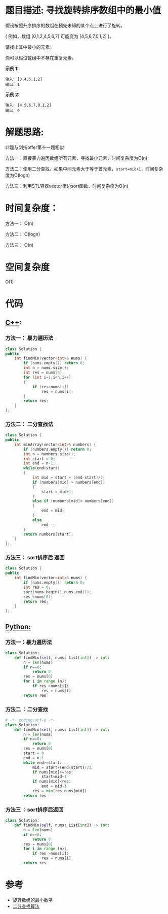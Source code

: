 # 题目描述:  寻找旋转排序数组中的最小值

假设按照升序排序的数组在预先未知的某个点上进行了旋转。

( 例如，数组 [0,1,2,4,5,6,7] 可能变为 [4,5,6,7,0,1,2] )。

请找出其中最小的元素。

你可以假设数组中不存在重复元素。

**示例 1:**
```
输入: [3,4,5,1,2]
输出: 1
```

**示例 2:**
```
输入: [4,5,6,7,0,1,2]
输出: 0
```

  
# 解题思路:
此题与剑指offer第十一题相似

方法一：直接暴力遍历数组所有元素，寻找最小元素，时间复杂度为O(n)

方法二：使用二分查找，如果中间元素大于等于首元素，``start=mid+1``，时间复杂度为O(logn)

方法三：利用STL容器vector里边sort函数，时间复杂度为O(n)
 
# 时间复杂度：
  方法一： O(n)
  
  方法二： O(logn)
  
  方法三： O(n) 
# 空间复杂度
  O(1)
  
# 代码

## [C++](./Find-Minimum-In-Rotated-Sorted-Array.cpp):

###  方法一： 暴力遍历法
```c++
class Solution {
public:
    int findMin(vector<int>& nums) {
        if (nums.empty()) return 0;
        int n = nums.size();     
        int res = nums[0];
        for (int i=1;i<n;i++)
        {
            if (res>nums[i])
                res = nums[i];
        }
        return res;
    }
};
```

###  方法二： 二分查找法
```c++
class Solution {
public:
    int minArray(vector<int>& numbers) {
        if (numbers.empty()) return 0;
        int n = numbers.size();
        int start = 0;
        int end = n-1;
        while(end>start)
        {
            int mid = start + (end-start)/2;
            if (numbers[mid] > numbers[end])
            {
                start = mid+1;
            }
            else if (numbers[mid]< numbers[end])
            {
                end = mid;
            }
            else
                end--;
        }
        return numbers[start];
    }
};
```
###  方法三： sort排序后 返回
```c++
class Solution {
public:
    int findMin(vector<int>& nums) {
        if (nums.empty()) return 0;
        int res = 0;
        sort(nums.begin(),nums.end());
        res =nums[0];
        return res;
    }
};
```

## [Python:](https://github.com/bryceustc/LeetCode_Note/blob/master/python/Find-Minimum-In-Rotated-Sorted-Array/Find-Minimum-In-Rotated-Sorted-Array.py)
###  方法一：暴力遍历法
```python
class Solution:
    def findMin(self, nums: List[int]) -> int:
        n = len(nums)
        if n==0:
            return 0
        res = nums[0]
        for i in range (n):
            if res >nums[i]:
                res = nums[i]
        return res
```
### 方法二 ：二分查找
```python
# -*- coding:utf-8 -*-
class Solution:
    def findMin(self, nums: List[int]) -> int:
        n = len(nums)
        if n==0:
            return 0
        res = nums[0]
        start = 0
        end = n-1
        while end>=start:
            mid = start+(end-start)//2
            if nums[mid]>=res:
                start=mid+1
            if nums[mid]<res:
                end = mid-1
            res = min(res,nums[mid])
        return res
```

### 方法三 ：sort排序后返回
```python
class Solution:
    def findMin(self, nums: List[int]) -> int:
        n = len(nums)
        if n==0:
            return 0
        res = nums[0]
        for i in range (n):
            if res >nums[i]:
                res = nums[i]
        return res
```

# 参考

  -  [旋转数组的最小数字](https://github.com/bryceustc/CodingInterviews/blob/master/MinNumberInRotatedArray/README.md)
  -  [二分查找算法](https://github.com/bryceustc/LeetCode_Note/blob/master/cpp/Find-First-And-Last-Position-Of-Element-In-Sorted-Array/BinarySearch.md)


